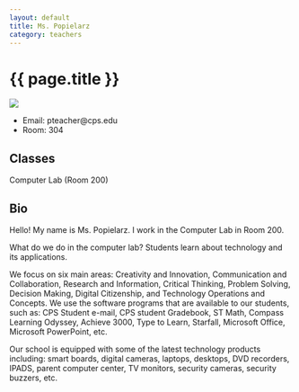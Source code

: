 ```yaml
---
layout: default
title: Ms. Popielarz
category: teachers
---
```


{{ page.title }}
=============

<div class="row">
    <div class="span5">
        <img src="{{ site.baseurl }}/images/teacher.png"/>
    </div>
    <div class="span5">
        <ul>
          <li>Email: pteacher@cps.edu</li>
          <li>Room: 304</li>
        </ul>
    </div>
</div>

Classes
-------------
Computer Lab (Room 200)

Bio
-------------
Hello!  My name is Ms. Popielarz. I work in the Computer Lab in Room 200.

What do we do in the computer lab?
Students learn about technology and its applications.

We focus on six main areas:
Creativity and Innovation, Communication and Collaboration, Research and Information, Critical Thinking, Problem Solving, Decision Making, Digital Citizenship, and Technology Operations and Concepts.  We use the software programs that are available to our students, such as:  CPS Student e-mail, CPS student Gradebook, ST Math, Compass Learning Odyssey, Achieve 3000, Type to Learn, Starfall, Microsoft Office, Microsoft PowerPoint, etc.

Our school is equipped with some of the latest technology products including: smart boards, digital cameras, laptops, desktops, DVD recorders, IPADS, parent computer center, TV monitors, security cameras, security buzzers, etc.
